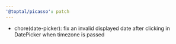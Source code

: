 ```yaml
---
'@toptal/picasso': patch
---
```


- chore(date-picker): fix an invalid displayed date after clicking in DatePicker when timezone is passed

